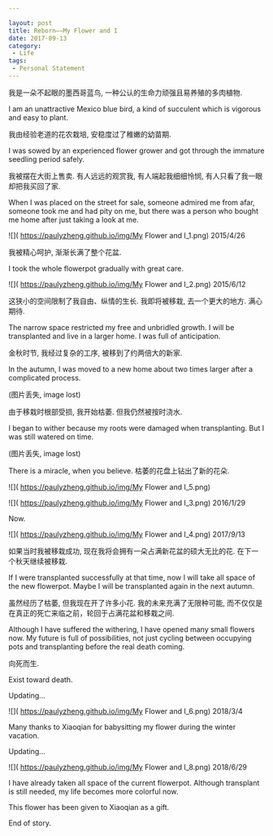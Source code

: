 ```yaml
---

layout: post
title: Reborn——My Flower and I
date: 2017-09-13
category:
 - Life
tags:
 - Personal Statement
---
```


我是一朵不起眼的墨西哥蓝鸟, 一种公认的生命力顽强且易养殖的多肉植物. 

I am an unattractive Mexico blue bird, a kind of succulent which is vigorous and easy to plant.

我由经验老道的花农栽培, 安稳度过了稚嫩的幼苗期. 

I was sowed by an experienced flower grower and got through the immature seedling period safely.

我被摆在大街上售卖. 有人远远的观赏我, 有人端起我细细怜悯, 有人只看了我一眼却把我买回了家. 

When I was placed on the street for sale, someone admired me from afar, someone took me and had pity on me, but there was a person who bought me home after just taking a look at me.

![]( https://paulyzheng.github.io/img/My Flower and I_1.png) 2015/4/26

我被精心呵护, 渐渐长满了整个花盆. 

I took the whole flowerpot gradually with great care.

![]( https://paulyzheng.github.io/img/My Flower and I_2.png) 2015/6/12

这狭小的空间限制了我自由、纵情的生长. 我即将被移栽, 去一个更大的地方. 满心期待.

The narrow space restricted my free and unbridled growth. I will be transplanted and live in a larger home. I was full of anticipation.

金秋时节, 我经过复杂的工序, 被移到了约两倍大的新家. 

In the autumn, I was moved to a new home about two times larger after a complicated process.

(图片丢失, image lost)

由于移栽时根部受损, 我开始枯萎. 但我仍然被按时浇水.

I began to wither because my roots were damaged when transplanting. But I was still watered on time.

(图片丢失, image lost)

There is a miracle, when you believe. 枯萎的花盘上钻出了新的花朵.

![]( https://paulyzheng.github.io/img/My Flower and I_5.png)

![]( https://paulyzheng.github.io/img/My Flower and I_3.png) 2016/1/29

Now.

![]( https://paulyzheng.github.io/img/My Flower and I_4.png) 2017/9/13

如果当时我被移栽成功, 现在我将会拥有一朵占满新花盆的硕大无比的花. 在下一个秋天继续被移栽.

If I were transplanted successfully at that time, now I will take all space of the new flowerpot. Maybe I will be transplanted again in the next autumn.

虽然经历了枯萎, 但我现在开了许多小花. 我的未来充满了无限种可能, 而不仅仅是在真正的死亡来临之前，轮回于占满花盆和移栽之间.

Although I have suffered the withering, I have opened many small flowers now. My future is full of possibilities, not just cycling between occupying pots and transplanting before the real death coming.

向死而生.

Exist toward death.

Updating...

![]( https://paulyzheng.github.io/img/My Flower and I_6.png) 2018/3/4

Many thanks to Xiaoqian for babysitting my flower during the winter vacation.

Updating...

![]( https://paulyzheng.github.io/img/My Flower and I_8.png) 2018/6/29

I have already taken all space of the current flowerpot. Although transplant is still needed, my life becomes more colorful now.

This flower has been given to Xiaoqian as a gift.

End of story.
